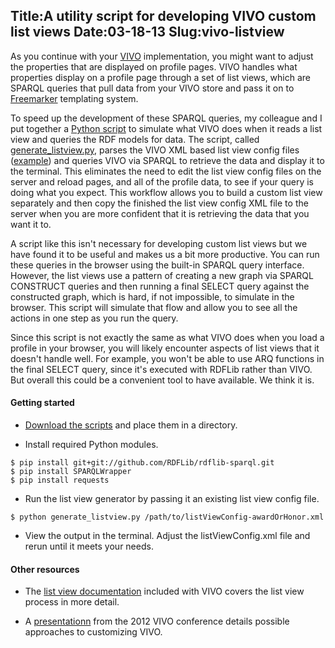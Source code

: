 Title:A utility script for developing VIVO custom list views 
Date:03-18-13
Slug:vivo-listview
----

As you continue with your [VIVO](http://www.vivoweb.org/) implementation, you might want to adjust the properties that are displayed on profile pages.  VIVO handles what properties display on a profile page through a set of list views, which are SPARQL queries that pull data from your VIVO store and pass it on to [Freemarker](https://wiki.duraspace.org/display/VIVO/FreeMarker) templating system. 

To speed up the development of these SPARQL queries, my colleague and I put together a [Python script](https://gist.github.com/lawlesst/5192700) to simulate what VIVO does when it reads a list view and queries the RDF models for data.  The script, called [generate_listview.py](https://gist.github.com/lawlesst/5192700), parses the VIVO XML based list view config files ([example](https://github.com/vivo-project/VIVO/blob/develop/productMods/config/listViewConfig-awardOrHonor.xml)) and queries VIVO via SPARQL to retrieve the data and display it to the terminal.  This eliminates the need to edit the list view config files on the server and reload pages, and all of the profile data, to see if your query is doing what you expect.  This workflow allows you to build a custom list view separately and then copy the finished the list view config XML file to the server when you are more confident that it is retrieving the data that you want it to.  

A script like this isn't necessary for developing custom list views but we have found it to be useful and makes us a bit more productive.  You can run these queries in the browser using the built-in SPARQL query interface.  However, the list views use a pattern of creating a new graph via SPARQL CONSTRUCT queries and then running a final SELECT query against the constructed graph, which is hard, if not impossible, to simulate in the browser.  This script will simulate that flow and allow you to see all the actions in one step as you run the query.  

Since this script is not exactly the same as what VIVO does when you load a profile in your browser, you will likely encounter aspects of list views that it doesn't handle well.  For example, you won't be able to use ARQ functions in the final SELECT query, since it's executed with RDFLib rather than VIVO.  But overall this could be a convenient tool to have available.  We think it is.  

#### Getting started

 * [Download the scripts](https://gist.github.com/lawlesst/5192700) and place them in a directory. 

 * Install required Python modules.  

~~~~
$ pip install git+git://github.com/RDFLib/rdflib-sparql.git
$ pip install SPARQLWrapper
$ pip install requests
~~~~

  * Run the list view generator by passing it an existing list view config file.
~~~~
$ python generate_listview.py /path/to/listViewConfig-awardOrHonor.xml
~~~~

  * View the output in the terminal.  Adjust the listViewConfig.xml file and rerun until it meets your needs.   

#### Other resources
 * The [list view documentation](https://github.com/vivo-project/VIVO/blob/develop/doc/list_view_configuration_guidelines.txt) included with VIVO covers the list view process in more detail.  

 * A [presentationn](http://www.vivoweb.org/files/presentations/12ws3/Cooks_tour.pdf) from the 2012 VIVO conference details possible approaches to customizing VIVO.



